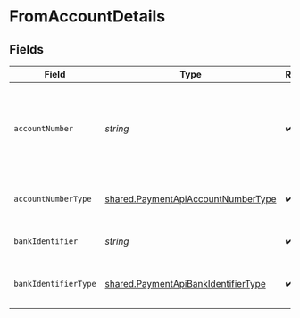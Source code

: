 # FromAccountDetails


## Fields

| Field                                                                                             | Type                                                                                              | Required                                                                                          | Description                                                                                       |
| ------------------------------------------------------------------------------------------------- | ------------------------------------------------------------------------------------------------- | ------------------------------------------------------------------------------------------------- | ------------------------------------------------------------------------------------------------- |
| `accountNumber`                                                                                   | *string*                                                                                          | :heavy_check_mark:                                                                                | The account identifier. Only IBANs are supported at the moment.                                   |
| `accountNumberType`                                                                               | [shared.PaymentApiAccountNumberType](../../../sdk/models/shared/paymentapiaccountnumbertype.md)   | :heavy_check_mark:                                                                                | The type of account number (e.g. IBAN).                                                           |
| `bankIdentifier`                                                                                  | *string*                                                                                          | :heavy_check_mark:                                                                                | The identifier of the bank.                                                                       |
| `bankIdentifierType`                                                                              | [shared.PaymentApiBankIdentifierType](../../../sdk/models/shared/paymentapibankidentifiertype.md) | :heavy_check_mark:                                                                                | The type of bank identifier (e.g. BIC).                                                           |